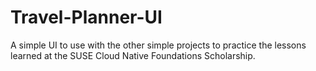 # Travel-Planner-UI
A simple UI to use with the other simple projects to practice the lessons learned at the SUSE Cloud Native Foundations Scholarship.
